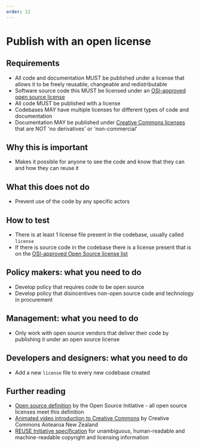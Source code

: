 ```yaml
---
order: 12
---
```


# Publish with an open license

## Requirements

* All code and documentation MUST be published under a license that allows it to be freely reusable, changeable and redistributable
* Software source code this MUST be licensed under an [OSI-approved open source license](https://opensource.org/licenses/category)
* All code MUST be published with a license
* Codebases MAY have multiple licenses for different types of code and documentation
* Documentation MAY be published under [Creative Commons licenses
](https://creativecommons.org/licenses/) that are NOT 'no derivatives' or 'non-commercial'

## Why this is important

* Makes it possible for anyone to see the code and know that they can and how they can reuse it

## What this does not do

* Prevent use of the code by any specific actors

## How to test

* There is at least 1 license file present in the codebase, usually called `license`
* If there is source code in the codebase there is a license present that is on the [OSI-approved Open Source license list](https://opensource.org/licenses/category)

## Policy makers: what you need to do

* Develop policy that requires code to be open source
* Develop policy that disincentives non-open source code and technology in procurement

## Management: what you need to do

* Only work with open source vendors that deliver their code by publishing it under an open source license

## Developers and designers: what you need to do

* Add a new `license` file to every new codebase created

## Further reading

* [Open source definition](https://opensource.org/osd) by the Open Source Initiative - all open source licenses meet this definition
* [Animated video introduction to Creative Commons](https://creativecommons.org/about/videos/creative-commons-kiwi) by Creative Commons Aotearoa New Zealand
* [REUSE Initiative specification](https://reuse.software/spec/) for unambiguous, human-readable and machine-readable copyright and licensing information
